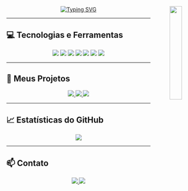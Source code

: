 <div align="center">
  <!-- GIF de gatinhos bruxos -->
  <img src="https://media.giphy.com/media/75ATTdRsYJjS8/giphy.gif" width="25%" align="right" />
  
 [![Typing SVG](https://readme-typing-svg.herokuapp.com?font=Fira+Code&pause=1000&color=0B5F05&repeat=false&width=435&lines=Ol%C3%A1!+Eu+sou+a+Beatriz%2C+dev+Front-End)](https://git.io/typing-svg)
</div>

---

## 💻 Tecnologias e Ferramentas

<p align="center">
  <img src="https://img.shields.io/badge/HTML-E34F26?style=for-the-badge&logo=html5&logoColor=white"/>
  <img src="https://img.shields.io/badge/CSS-1572B6?style=for-the-badge&logo=css3&logoColor=white"/>
  <img src="https://img.shields.io/badge/JavaScript-F7DF1E?style=for-the-badge&logo=javascript&logoColor=black"/>
  <img src="https://img.shields.io/badge/React-61DAFB?style=for-the-badge&logo=react&logoColor=black"/>
  <img src="https://img.shields.io/badge/Node.js-339933?style=for-the-badge&logo=node.js&logoColor=white"/>
  <img src="https://img.shields.io/badge/Git-F05032?style=for-the-badge&logo=git&logoColor=white"/>
  <img src="https://img.shields.io/badge/GitHub-181717?style=for-the-badge&logo=github&logoColor=white"/>
</p>

---

## 🚀 Meus Projetos

<p align="center">
  <a href="https://github.com/BeatrizNascimento/portfolio">
    <img src="https://img.shields.io/badge/Portfolio-visit-green?style=for-the-badge"/>
  </a>
  <a href="https://github.com/BeatrizNascimento/simulador-corrida">
    <img src="https://img.shields.io/badge/Simulador_de_Corrida-Node.js-blue?style=for-the-badge"/>
  </a>
  <a href="https://github.com/BeatrizNascimento/api-teste">
    <img src="https://img.shields.io/badge/API_teste-Node.js-orange?style=for-the-badge"/>
  </a>
</p>

---

## 📈 Estatísticas do GitHub

<p align="center">
  <img src="https://github-readme-stats.vercel.app/api?username=BeatrizNascimento&show_icons=true&theme=radical" />
</p>

---

## 📫 Contato

<p align="center">
  <a href="mailto:beatriz@email.com">
    <img src="https://img.shields.io/badge/Email-beatriz@email.com-c14438?style=for-the-badge&logo=gmail&logoColor=white"/>
  </a>
  <a href="https://linkedin.com/in/BeatrizNascimento">
    <img src="https://img.shields.io/badge/LinkedIn-BeatrizNascimento-blue?style=for-the-badge&logo=linkedin&logoColor=white"/>
  </a>
</p>
